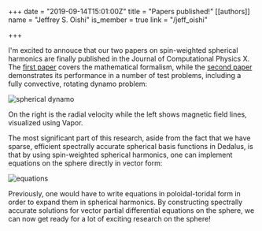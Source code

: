 +++
date = "2019-09-14T15:01:00Z"
title = "Papers published!"
[[authors]]
    name = "Jeffrey S. Oishi"
    is_member = true
    link = "/jeff_oishi"

+++

I'm excited to annouce that our two papers on spin-weighted spherical harmonics are finally published in the Journal of Computational Physics X. The [first paper](https://doi.org/10.1016/j.jcpx.2019.100013) covers the mathematical formalism, while the [second paper](https://doi.org/10.1016/j.jcpx.2019.100012) demonstrates its performance in a number of test problems, including a fully convective, rotating dynamo problem:

![spherical dynamo](/img/1-s2.0-S2590055219300289-gr010.jpg)

On the right is the radial velocity while the left shows magnetic field lines, visualized using Vapor.

The most significant part of this research, aside from the fact that we have sparse, efficient spectrally accurate spherical basis functions in Dedalus, is that by using spin-weighted spherical harmonics, one can implement equations on the sphere directly in vector form:

![equations](/img/2019-09-29-204108_1325x457_scrot.png)

Previously, one would have to write equations in poloidal-toridal form in order to expand them in spherical harmonics. By constructing spectrally accurate solutions for vector partial differential equations on the sphere, we can now get ready for a lot of exciting research on the sphere!
